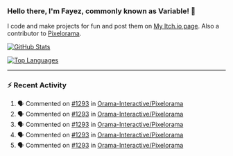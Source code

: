 ### Hello there, I'm Fayez, commonly known as Variable! 👋
I code and make projects for fun and post them on [My Itch.io page](https://variable-industries.itch.io/). Also a contributor to [Pixelorama](https://github.com/Orama-Interactive/Pixelorama).

[![GitHub Stats](https://github-readme-stats.vercel.app/api/?username=Variable-ind&show_icons=true&theme=merko)](https://github.com/anuraghazra/github-readme-stats)

[![Top Languages](https://github-readme-stats.vercel.app/api/top-langs/?username=Variable-ind&layout=compact&theme=merko)](https://github.com/anuraghazra/github-readme-stats)

---

### :zap: Recent Activity

<!--START_SECTION:activity-->
1. 🗣 Commented on [#1293](https://github.com/Orama-Interactive/Pixelorama/issues/1293#issuecomment-3016805597) in [Orama-Interactive/Pixelorama](https://github.com/Orama-Interactive/Pixelorama)
2. 🗣 Commented on [#1293](https://github.com/Orama-Interactive/Pixelorama/issues/1293#issuecomment-3016800323) in [Orama-Interactive/Pixelorama](https://github.com/Orama-Interactive/Pixelorama)
3. 🗣 Commented on [#1293](https://github.com/Orama-Interactive/Pixelorama/issues/1293#issuecomment-3016786606) in [Orama-Interactive/Pixelorama](https://github.com/Orama-Interactive/Pixelorama)
4. 🗣 Commented on [#1293](https://github.com/Orama-Interactive/Pixelorama/issues/1293#issuecomment-3016782773) in [Orama-Interactive/Pixelorama](https://github.com/Orama-Interactive/Pixelorama)
5. 🗣 Commented on [#1293](https://github.com/Orama-Interactive/Pixelorama/issues/1293#issuecomment-3016752335) in [Orama-Interactive/Pixelorama](https://github.com/Orama-Interactive/Pixelorama)
<!--END_SECTION:activity-->

<!--
**Variable-ind/Variable-ind** is a ✨ _special_ ✨ repository because its `README.md` (this file) appears on your GitHub profile.

Here are some ideas to get you started:
- 🌱 I’m currently studying at ...
- 🔭 I’m currently working on ...
- 👯 I’m looking to collaborate on ...
- 🤔 I’m looking for help with ...
- 💬 Ask me about ...
- 📫 How to reach me: ...
- ⚡ Fun fact: ...
-->
